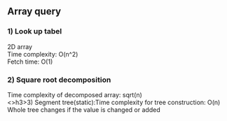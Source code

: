 <h2>Array query</h2>
      <h3>1) Look up tabel</h3>2D array<br>Time complexity: O(n^2)<br>Fetch time: O(1)<br>               
      <h3>2) Square root decomposition</h3>Time complexity of decomposed array: sqrt(n)<br>
      <>h3>3) Segment tree(static):</h3>Time complexity for tree construction: O(n)<br> Whole tree changes if the value is changed or added<br>

